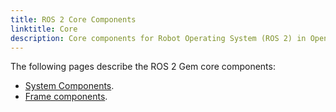 ```yaml
---
title: ROS 2 Core Components
linktitle: Core
description: Core components for Robot Operating System (ROS 2) in Open 3D Engine (O3DE).
---
```


The following pages describe the ROS 2 Gem core components:
-  [System Components](./ros2-system-component.md). 
-  [Frame components](./ros2-frame).

